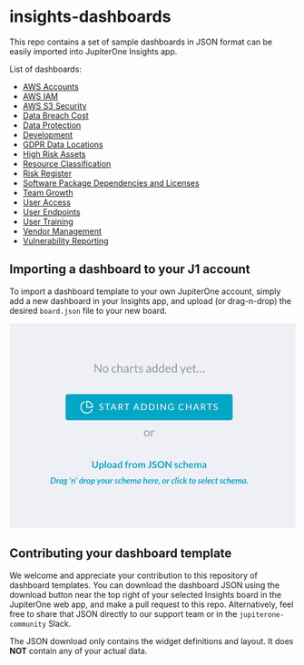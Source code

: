 # insights-dashboards

This repo contains a set of sample dashboards in JSON format can be easily
imported into JupiterOne Insights app.

List of dashboards:

- [AWS Accounts](boards/aws-accounts/)
- [AWS IAM](boards/aws-iam/)
- [AWS S3 Security](boards/aws-s3-security/)
- [Data Breach Cost](boards/data-breach-cost/)
- [Data Protection](boards/data-protection/)
- [Development](boards/development/)
- [GDPR Data Locations](boards/gdpr-data-locations/)
- [High Risk Assets](boards/high-risk-assets/)
- [Resource Classification](boards/resource-classification/)
- [Risk Register](boards/risk-register/)
- [Software Package Dependencies and Licenses](boards/code-deps-licenses/)
- [Team Growth](boards/team-growth/)
- [User Access](boards/user-access/)
- [User Endpoints](boards/user-endpoints/)
- [User Training](boards/user-training/)
- [Vendor Management](boards/vendor-mgmt/)
- [Vulnerability Reporting](boards/vuln-reporting/)

## Importing a dashboard to your J1 account

To import a dashboard template to your own JupiterOne account, simply
add a new dashboard in your Insights app, and upload (or drag-n-drop)
the desired `board.json` file to your new board.

![j1-insights-upload](j1-insights-upload.png)

## Contributing your dashboard template

We welcome and appreciate your contribution to this repository of 
dashboard templates. You can download the dashboard JSON using the
download button near the top right of your selected Insights board
in the JupiterOne web app, and make a pull request to this repo.
Alternatively, feel free to share that JSON directly to our support
team or in the `jupiterone-community` Slack.

The JSON download only contains the widget definitions and layout.
It does **NOT** contain any of your actual data.
